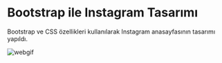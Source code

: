 # Bootstrap ile Instagram Tasarımı
Bootstrap ve CSS özellikleri kullanılarak Instagram anasayfasının tasarımı yapıldı.

![webgif](https://user-images.githubusercontent.com/95178772/158200261-ae72a993-3a07-4fb7-82a6-d1a6af054070.gif)
